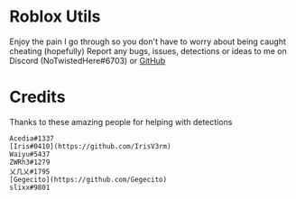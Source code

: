 # Roblox Utils
Enjoy the pain I go through so you don't have to worry about being caught cheating (hopefully)
Report any bugs, issues, detections or ideas to me on Discord (NoTwistedHere#6703) or [GitHub](https://github.com/NoTwistedHere/Roblox/issues)

# Credits
Thanks to these amazing people for helping with detections
```
Acedia#1337
[Iris#0410](https://github.com/IrisV3rm)
Waiyu#5437
ZWRh3#1279
乂几乂#1795
[Gegecito](https://github.com/Gegecito)
slixx#9801
```
